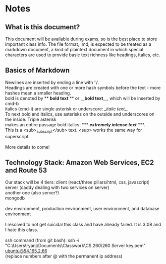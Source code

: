# Notes
## What is this document?
This document will be available during exams, so is the best place to store important class info.
The file format, .md, is expected to be treated as a markdown document, a kind of plaintext document
in which special characters are used to provide basic text richness like headings, italics, etc.

## Basics of Markdown
Newlines are inserted by ending a line with '\\'.\
Headings are created with one or more hash symbols before the text - more hashes mean a smaller heading.\
bold is denoted by \*\* **bold text** \*\* or \_\_**bold text**\_\_, which will be inserted by cmd-b\
italics (cmd-i) are single asterisk or underscore: \__italic text_\_.\
To next bold and italics, use asterisks on the outside and underscores on the inside. Triple asterisk\
makes an entire passage bold italics: \*\*\* ***extremely intense text*** \*\*\*.\
This is a \<sub><sub>subscript</sub>\</sub> text. \<sup> works the same way for superscript.\
\
More details to come!

## Technology Stack: Amazon Web Services, EC2 and Route 53
Our stack will be 4 tiers: client (react/three pillars/html, css, javascript)\
server (caddy dealing with two services on server)\
another one (also server?)\
mongodb\
\
dev environment, production environment, user environment, and database environment\
\
I resolved to not get suicidal this class and have already failed. It is 3:08 and I hate this class.\
\
ssh command (from git bash): ssh -i "C:\Users\ryanj\Documents\Classwork\CS 260\260 Server key.pem" ubuntu@54.165.2.66\
(replace numbers after @ with the permanent ip address)



